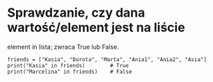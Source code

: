# Sprawdzanie, czy dana wartość/element jest na liście  
element in lista; zwraca True lub False.  

```
friends = ["Kasia", "Dorota", "Marta", "Ania1", "Ania2", "Asia"]
print("Kasia" in friends)        # True
print("Marcelina" in friends)    # False
```
